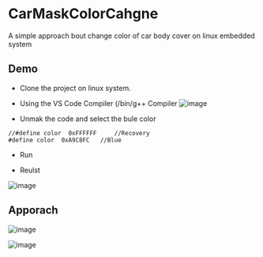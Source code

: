 # CarMaskColorCahgne

A simple approach bout change color of car body cover on linux embedded system 

## Demo

 - Clone the project on linux system.
 - Using the VS Code Compiler (/bin/g++ Compiler
 ![image](https://user-images.githubusercontent.com/20264622/106348320-63c5f680-6300-11eb-9f51-6bbe5779ac2b.png)
 
  - Unmak the code and select the bule color
```
//#define color  0xFFFFFF     //Recovery
#define color  0xA9C8FC   //Blue
```

- Run

- Reulst

![image](https://user-images.githubusercontent.com/20264622/106348501-acca7a80-6301-11eb-8dd3-a1d6cac05da0.png)

## Apporach

![image](https://user-images.githubusercontent.com/20264622/106348669-d041f500-6302-11eb-8ee5-521e4da647ca.png)

![image](https://user-images.githubusercontent.com/20264622/106348682-ed76c380-6302-11eb-8fc4-8ce5c24c6ea4.png)

